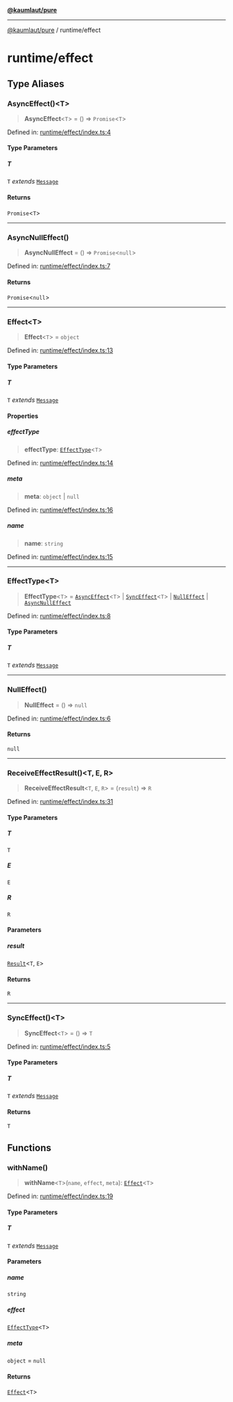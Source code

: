 [**@kaumlaut/pure**](../README.md)

---

[@kaumlaut/pure](../README.md) / runtime/effect

# runtime/effect

## Type Aliases

### AsyncEffect()\<T\>

> **AsyncEffect**\<`T`\> = () => `Promise`\<`T`\>

Defined in: [runtime/effect/index.ts:4](https://github.com/maxkaemmerer/pure/blob/3b4c0723958e4c68c958975d87e35ae9b56a4c2f/src/runtime/effect/index.ts#L4)

#### Type Parameters

##### T

`T` _extends_ [`Message`](../runtime.md#message)

#### Returns

`Promise`\<`T`\>

---

### AsyncNullEffect()

> **AsyncNullEffect** = () => `Promise`\<`null`\>

Defined in: [runtime/effect/index.ts:7](https://github.com/maxkaemmerer/pure/blob/3b4c0723958e4c68c958975d87e35ae9b56a4c2f/src/runtime/effect/index.ts#L7)

#### Returns

`Promise`\<`null`\>

---

### Effect\<T\>

> **Effect**\<`T`\> = `object`

Defined in: [runtime/effect/index.ts:13](https://github.com/maxkaemmerer/pure/blob/3b4c0723958e4c68c958975d87e35ae9b56a4c2f/src/runtime/effect/index.ts#L13)

#### Type Parameters

##### T

`T` _extends_ [`Message`](../runtime.md#message)

#### Properties

##### effectType

> **effectType**: [`EffectType`](#effecttype-1)\<`T`\>

Defined in: [runtime/effect/index.ts:14](https://github.com/maxkaemmerer/pure/blob/3b4c0723958e4c68c958975d87e35ae9b56a4c2f/src/runtime/effect/index.ts#L14)

##### meta

> **meta**: `object` \| `null`

Defined in: [runtime/effect/index.ts:16](https://github.com/maxkaemmerer/pure/blob/3b4c0723958e4c68c958975d87e35ae9b56a4c2f/src/runtime/effect/index.ts#L16)

##### name

> **name**: `string`

Defined in: [runtime/effect/index.ts:15](https://github.com/maxkaemmerer/pure/blob/3b4c0723958e4c68c958975d87e35ae9b56a4c2f/src/runtime/effect/index.ts#L15)

---

### EffectType\<T\>

> **EffectType**\<`T`\> = [`AsyncEffect`](#asynceffect)\<`T`\> \| [`SyncEffect`](#synceffect)\<`T`\> \| [`NullEffect`](#nulleffect) \| [`AsyncNullEffect`](#asyncnulleffect)

Defined in: [runtime/effect/index.ts:8](https://github.com/maxkaemmerer/pure/blob/3b4c0723958e4c68c958975d87e35ae9b56a4c2f/src/runtime/effect/index.ts#L8)

#### Type Parameters

##### T

`T` _extends_ [`Message`](../runtime.md#message)

---

### NullEffect()

> **NullEffect** = () => `null`

Defined in: [runtime/effect/index.ts:6](https://github.com/maxkaemmerer/pure/blob/3b4c0723958e4c68c958975d87e35ae9b56a4c2f/src/runtime/effect/index.ts#L6)

#### Returns

`null`

---

### ReceiveEffectResult()\<T, E, R\>

> **ReceiveEffectResult**\<`T`, `E`, `R`\> = (`result`) => `R`

Defined in: [runtime/effect/index.ts:31](https://github.com/maxkaemmerer/pure/blob/3b4c0723958e4c68c958975d87e35ae9b56a4c2f/src/runtime/effect/index.ts#L31)

#### Type Parameters

##### T

`T`

##### E

`E`

##### R

`R`

#### Parameters

##### result

[`Result`](../result.md#result)\<`T`, `E`\>

#### Returns

`R`

---

### SyncEffect()\<T\>

> **SyncEffect**\<`T`\> = () => `T`

Defined in: [runtime/effect/index.ts:5](https://github.com/maxkaemmerer/pure/blob/3b4c0723958e4c68c958975d87e35ae9b56a4c2f/src/runtime/effect/index.ts#L5)

#### Type Parameters

##### T

`T` _extends_ [`Message`](../runtime.md#message)

#### Returns

`T`

## Functions

### withName()

> **withName**\<`T`\>(`name`, `effect`, `meta`): [`Effect`](#effect)\<`T`\>

Defined in: [runtime/effect/index.ts:19](https://github.com/maxkaemmerer/pure/blob/3b4c0723958e4c68c958975d87e35ae9b56a4c2f/src/runtime/effect/index.ts#L19)

#### Type Parameters

##### T

`T` _extends_ [`Message`](../runtime.md#message)

#### Parameters

##### name

`string`

##### effect

[`EffectType`](#effecttype-1)\<`T`\>

##### meta

`object` = `null`

#### Returns

[`Effect`](#effect)\<`T`\>
